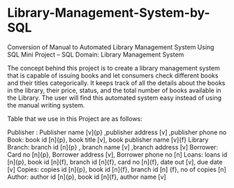 # Library-Management-System-by-SQL
Conversion of Manual to Automated Library Management System Using SQL
Mini Project
 – SQL Domain: Library Management System 

The concept behind this project is to create a library management system that is capable of issuing books and let consumers check different books and their titles categorically. It keeps track of all the details about the books in the library, their price, status, and the total number of books available in the Library. The user will find this automated system easy instead of using the manual writing system.

Table that we use in this Project are as follows:

Publisher :             Publisher name [v]{p} ,publisher address [v] ,publisher phone no
Book:                     book id [n]{p}, book title [v], book publisher name [v]{f}
Library Branch:     branch id [n]{p} , branch name [v] ,branch address [v]
Borrower:             Card no [n]{p}, Borrower address [v], Borrower phone no [n]
Loans:                   loans id [n]{p}, book id [n]{f}, branch id [n]{f}, card no [n]{f}, date out [v], due date [v]
Copies:                  copies id [n]{p}, book id [n]{f}, branch id [n] {f}, no of copies [n]
Author:                   author id [n]{p}, book id [n]{f}, author name [v]
